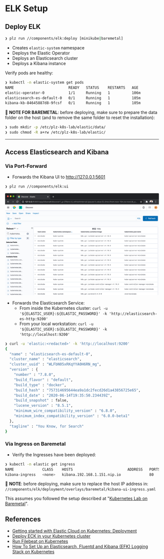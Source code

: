 # ELK Setup

## Deploy ELK
```bash
❯ plz run //components/elk:deploy [minikube|baremetal]
```
* Creates `elastic-system` namespace
* Deploys the Elastic Operator
* Deploys an Elasticsearch cluster
* Deploys a Kibana instance

Verify pods are healthy:
```bash
❯ kubectl -n elastic-system get pods
NAME                         READY   STATUS    RESTARTS   AGE
elastic-operator-0           1/1     Running   1          106m
elasticsearch-es-default-0   0/1     Running   1          105m
kibana-kb-84645887d8-9fcsf   0/1     Running   1          105m
```

📝 **NOTE FOR BAREMETAL**: before deploying, make sure to prepare
the data folder on the host (and to remove the same folder to reset the installation):
```bash
❯ sudo mkdir -p /etc/plz-k8s-lab/elastic/data/
❯ sudo chmod -R a+rw /etc/plz-k8s-lab/elastic/
```


---


## Access Elasticsearch and Kibana

### Via Port-Forward
* Forwards the Kibana UI to http://127.0.0.1:5601
```bash
❯ plz run //components/elk:ui
```

![](../../.github/components/elk_kibana.png)

* Forwards the Elasticsearch Service:
    * From inside the Kubernetes cluster: `curl -u '${ELASTIC_USER}:${ELASTIC_PASSWORD}' -k 'http://elasticsearch-es-http:9200'`
    * From your local workstation: `curl -u '${ELASTIC_USER}:${ELASTIC_PASSWORD}' -k 'http://localhost:9200'`

```bash
❯ curl -u 'elastic:<redacted>' -k 'http://localhost:9200'
{
  "name" : "elasticsearch-es-default-0",
  "cluster_name" : "elasticsearch",
  "cluster_uuid" : "WLFbN05xRKqYYA0H6RN_mg",
  "version" : {
    "number" : "7.8.0",
    "build_flavor" : "default",
    "build_type" : "docker",
    "build_hash" : "757314695644ea9a1dc2fecd26d1a43856725e65",
    "build_date" : "2020-06-14T19:35:50.234439Z",
    "build_snapshot" : false,
    "lucene_version" : "8.5.1",
    "minimum_wire_compatibility_version" : "6.8.0",
    "minimum_index_compatibility_version" : "6.0.0-beta1"
  },
  "tagline" : "You Know, for Search"
}
```

### Via Ingress on Baremetal
* Verify the Ingresses have been deployed:
```bash
❯ kubectl -n elastic get ingress
NAME             CLASS    HOSTS                         ADDRESS   PORTS   AGE
kibana-ingress   <none>   kibana.192.168.1.151.nip.io             80      8m29s
```

📝 **NOTE**: before deploying, make sure to replace the host IP address in: `//components/elk/deployment/overlays/baremetal/kibana-ui-ingress.yaml`

This assumes you followed the setup described at "[Kubernetes Lab on Baremetal](https://www.marcolancini.it/2021/blog-kubernetes-lab-baremetal/)".


## References
* [Getting started with Elastic Cloud on Kubernetes: Deployment](https://www.elastic.co/blog/getting-started-with-elastic-cloud-on-kubernetes-deployment)
* [Deploy ECK in your Kubernetes cluster](https://www.elastic.co/guide/en/cloud-on-k8s/current/k8s-deploy-eck.html)
* [Run Filebeat on Kubernetes](https://www.elastic.co/guide/en/beats/filebeat/master/running-on-kubernetes.html)
* [How To Set Up an Elasticsearch, Fluentd and Kibana (EFK) Logging Stack on Kubernetes](https://www.digitalocean.com/community/tutorials/how-to-set-up-an-elasticsearch-fluentd-and-kibana-efk-logging-stack-on-kubernetes)
